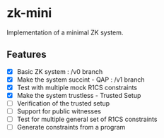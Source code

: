 # zk-mini
Implementation of a minimal ZK system. <br>

## Features

- [X] Basic ZK system : /v0 branch
- [X] Make the system succint - QAP : /v1 branch
- [X] Test with multiple mock R1CS constraints
- [X] Make the system trustless - Trusted Setup
- [ ] Verification of the trusted setup
- [ ] Support for public witnesses
- [ ] Test for multiple general set of R1CS constraints
- [ ] Generate constraints from a program 
